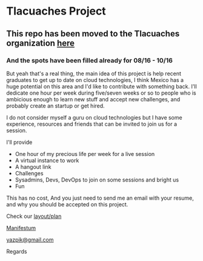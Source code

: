 # Tlacuaches Project

## This repo has been moved to the Tlacuaches organization [here](https://github.com/Tlacuaches/tlacuaches) 
### And the spots have been filled already for 08/16 - 10/16

But yeah that's a real thing, the main idea of this project is help recent graduates to get up to date on cloud technologies, I think Mexico has a huge potential on this area and I'd like to contribute with something back.
I'll dedicate one hour per week during five/seven weeks or so to people who is ambicious enough to learn new stuff and accept new challenges, and probably create an startup or get hired.

I do not consider myself a guru on cloud technologies but I have some experience, resources and friends that can be invited to join us for a session.

I'll provide 
- One hour of my precious life per week for a live session
- A virtual instance to work
- A hangout link
- Challenges
- Sysadmins, Devs, DevOps to join on some sessions and bright us
- Fun

This has no cost, And you just need to send me an email with your resume, and why you should be accepted on this project.

Check our [layout/plan](https://github.com/yazpik/tlacuaches/blob/master/layout/plan.md) 

[Manifestum](https://github.com/yazpik/tlacuaches/blob/master/manifestum.md)


yazpik@gmail.com

Regards
